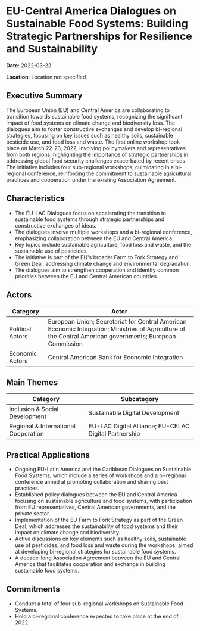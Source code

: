 # EU-Central America Dialogues on Sustainable Food Systems: Building Strategic Partnerships for Resilience and Sustainability

**Date**: 2022-03-22

**Location**: Location not specified

## Executive Summary

The European Union (EU) and Central America are collaborating to transition towards sustainable food systems, recognizing the significant impact of food systems on climate change and biodiversity loss. The dialogues aim to foster constructive exchanges and develop bi-regional strategies, focusing on key issues such as healthy soils, sustainable pesticide use, and food loss and waste. The first online workshop took place on March 22-23, 2022, involving policymakers and representatives from both regions, highlighting the importance of strategic partnerships in addressing global food security challenges exacerbated by recent crises. The initiative includes four sub-regional workshops, culminating in a bi-regional conference, reinforcing the commitment to sustainable agricultural practices and cooperation under the existing Association Agreement.

## Characteristics

- The EU-LAC Dialogues focus on accelerating the transition to sustainable food systems through strategic partnerships and constructive exchanges of ideas.
- The dialogues involve multiple workshops and a bi-regional conference, emphasizing collaboration between the EU and Central America.
- Key topics include sustainable agriculture, food loss and waste, and the sustainable use of pesticides.
- The initiative is part of the EU's broader Farm to Fork Strategy and Green Deal, addressing climate change and environmental degradation.
- The dialogues aim to strengthen cooperation and identify common priorities between the EU and Central American countries.

## Actors

| Category | Actor |
| --- | --- |
| Political Actors | European Union; Secretariat for Central American Economic Integration; Ministries of Agriculture of the Central American governments; European Commission |
| Economic Actors | Central American Bank for Economic Integration |

## Main Themes

| Category | Subcategory |
| --- | --- |
| Inclusion & Social Development | Sustainable Digital Development |
| Regional & International Cooperation | EU-LAC Digital Alliance; EU-CELAC Digital Partnership |

## Practical Applications

- Ongoing EU-Latin America and the Caribbean Dialogues on Sustainable Food Systems, which include a series of workshops and a bi-regional conference aimed at promoting collaboration and sharing best practices.
- Established policy dialogues between the EU and Central America focusing on sustainable agriculture and food systems, with participation from EU representatives, Central American governments, and the private sector.
- Implementation of the EU Farm to Fork Strategy as part of the Green Deal, which addresses the sustainability of food systems and their impact on climate change and biodiversity.
- Active discussions on key elements such as healthy soils, sustainable use of pesticides, and food loss and waste during the workshops, aimed at developing bi-regional strategies for sustainable food systems.
- A decade-long Association Agreement between the EU and Central America that facilitates cooperation and exchange in building sustainable food systems.

## Commitments

- Conduct a total of four sub-regional workshops on Sustainable Food Systems.
- Hold a bi-regional conference expected to take place at the end of 2022.